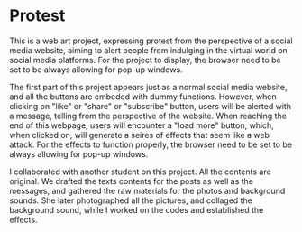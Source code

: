 # Protest
This is a web art project, expressing protest from the perspective of a social media website, aiming to alert people from indulging in the virtual world on social media platforms. For the project to display, the browser need to be set to be always allowing for pop-up windows.

The first part of this project appears just as a normal social media website, and all the buttons are embeded with dummy functions. However, when clicking on "like" or "share" or "subscribe" button, users will be alerted with a message, telling from the perspective of the website. When reaching the end of this webpage, users will encounter a "load more" button, which, when clicked on, will generate a seires of effects that seem like a web attack. For the effects to function properly, the browser need to be set to be always allowing for pop-up windows.

I collaborated with another student on this project. All the contents are original. We drafted the texts contents for the posts as well as the messages, and gathered the raw materials for the photos and background sounds. She later photographed all the pictures, and collaged the background sound, while I worked on the codes and established the effects.
